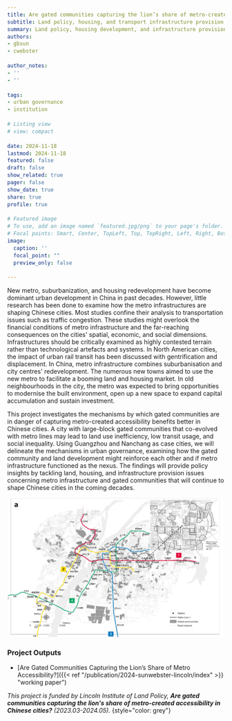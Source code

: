 ```yaml
---
title: Are gated communities capturing the lion’s share of metro-created accessibility in Chinese cities?
subtitle: Land policy, housing, and transport infrastructure provision
summary: Land policy, housing development, and infrastructure provision are intertwined
authors: 
- gbsun
- cwebster

author_notes:
- ''
- ''

tags: 
- urban governance
- institution

# Listing view
# view: compact

date: 2024-11-18
lastmod: 2024-11-18
featured: false
draft: false
show_related: true
pager: false
show_date: true
share: true
profile: true

# Featured image
# To use, add an image named `featured.jpg/png` to your page's folder.
# Focal points: Smart, Center, TopLeft, Top, TopRight, Left, Right, BottomLeft, Bottom, BottomRight.
image:
  caption: ''
  focal_point: ""
  preview_only: false

---
```


New metro, suburbanization, and housing redevelopment have become dominant urban development in China in past decades. However, little research has been done to examine how the metro infrastructures are shaping Chinese cities. Most studies confine their analysis to transportation issues such as traffic congestion. These studies might overlook the financial conditions of metro infrastructure and the far-reaching consequences on the cities' spatial, economic, and social dimensions. Infrastructures should be critically examined as highly contested terrain rather than technological artefacts and systems. In North American cities, the impact of urban rail transit has been discussed with gentrification and displacement. In China, metro infrastructure combines suburbanisation and city centres' redevelopment. The numerous new towns aimed to use the new metro to facilitate a booming land and housing market. In old neighbourhoods in the city, the metro was expected to bring opportunities to modernise the built environment, open up a new space to expand capital accumulation and sustain investment. 

This project investigates the mechanisms by which gated communities are in danger of capturing metro-created accessibility benefits better in Chinese cities. A city with large-block gated communities that co-evolved with metro lines may lead to land use inefficiency, low transit usage, and social inequality. Using Guangzhou and Nanchang as case cities, we will delineate the mechanisms in urban governance, examining how the gated community and land development might reinforce each other and if metro infrastructure functioned as the nexus. The findings will provide policy insights by tackling land, housing, and infrastructure provision issues concerning metro infrastructure and gated communities that will continue to shape Chinese cities in the coming decades.


![](Figure1_edited.jpg "Gated Communities in Nanchang, a medium-sized Chinese city and the capital of Jiangxi Province")

### Project Outputs

- [Are Gated Communities Capturing the Lion’s Share of Metro Accessibility?]({{< ref "/publication/2024-sunwebster-lincoln/index" >}} "working paper")

_This project is funded by Lincoln Institute of Land Policy, **Are gated communities capturing the lion's share of metro-created accessibility in Chinese cities?** (2023.03-2024.05)._ 
{style="color: grey"}